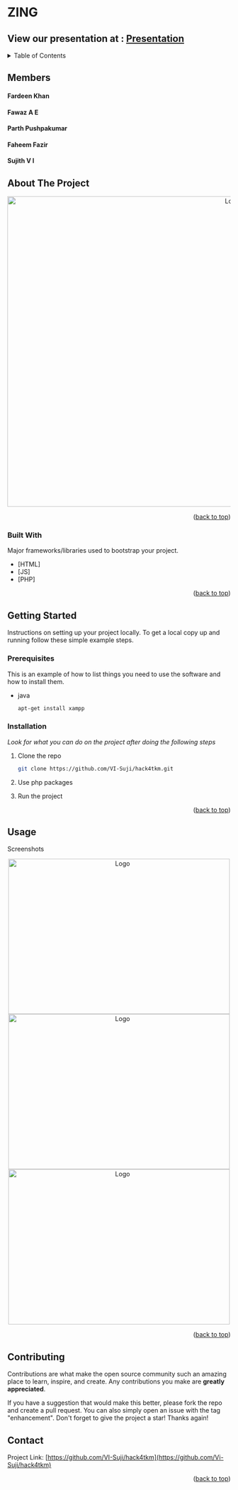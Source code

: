 # ZING

## View our presentation at : [Presentation](https://docs.google.com/presentation/d/1Z1IQP4glnWVCq0Ds6yHxbKB_3vQb9UFugnbY9vM3fKA/edit#slide=id.g93220797d5_0_9317)


<div id="top"></div>
<!--
*** Thanks for checking out the Best-README-Template. If you have a suggestion
*** that would make this better, please fork the repo and create a pull request
*** or simply open an issue with the tag "enhancement".
*** Don't forget to give the project a star!
*** Thanks again! Now go create something AMAZING! :D
-->




<!-- TABLE OF CONTENTS -->
<details>
  <summary>Table of Contents</summary>
  <ol>
    <li>
      <a href="#about-the-project">Zing</a>
      <ul>
        <li><a href="#built-with">Built With</a></li>
      </ul>
    </li>
    <li>
      <a href="#getting-started">Getting Started</a>
      <ul>
        <li><a href="#prerequisites">Prerequisites</a></li>
        <li><a href="#installation">Installation</a></li>
      </ul>
    </li>
    <li><a href="#usage">Usage</a></li>
    <li><a href="#contributing">Contributing</a></li>
    <li><a href="#contact">Contact</a></li>
  </ol>
</details>

<!--MEMBERS-->
## Members 

#### Fardeen Khan</br>
#### Fawaz A E</br>
#### Parth Pushpakumar</br>
#### Faheem Fazir</br>
#### Sujith V I



<!-- ABOUT THE PROJECT -->
## About The Project

<div align="center">
  <a href="https://github.com/VI-Suji/NeWFood">
    <img src="Screenshots/login.png" alt="Logo" width="1000" height="700">
  </a>
</div>




<p align="right">(<a href="#top">back to top</a>)</p>



### Built With

Major frameworks/libraries used to bootstrap your project.

* [HTML]
* [JS]
* [PHP]

<p align="right">(<a href="#top">back to top</a>)</p>



<!-- GETTING STARTED -->
## Getting Started

Instructions on setting up your project locally.
To get a local copy up and running follow these simple example steps.

### Prerequisites

This is an example of how to list things you need to use the software and how to install them.
* java
  ```sh
  apt-get install xampp
  ```

### Installation

_Look for what you can do on the project after doing the following steps_


1. Clone the repo
   ```sh
   git clone https://github.com/VI-Suji/hack4tkm.git
   ```
2. Use php packages

3. Run the project
<p align="right">(<a href="#top">back to top</a>)</p>



<!-- USAGE EXAMPLES -->
## Usage

Screenshots

<div align="center">
  <a href="https://github.com/VI-Suji/hack4tkm">
    <img src="Screenshots/signup.png" alt="Logo" width="500" height="350">
  </a>
   <a href="https://github.com/VI-Suji/hack4tkm">
    <img src="Screenshots/main.png" alt="Logo" width="500" height="350">
  </a>
   <a href="https://github.com/VI-Suji/hack4tkm">
    <img src="Screenshots/user.png" alt="Logo" width="500" height="350">
  </a>
</div>

<p align="right">(<a href="#top">back to top</a>)</p>




<!-- CONTRIBUTING -->
## Contributing

Contributions are what make the open source community such an amazing place to learn, inspire, and create. Any contributions you make are **greatly appreciated**.

If you have a suggestion that would make this better, please fork the repo and create a pull request. You can also simply open an issue with the tag "enhancement".
Don't forget to give the project a star! Thanks again!


<!-- CONTACT -->
## Contact

Project Link: [https://github.com/VI-Suji/hack4tkm](https://github.com/Vi-Suji/hack4tkm)

<p align="right">(<a href="#top">back to top</a>)</p>
